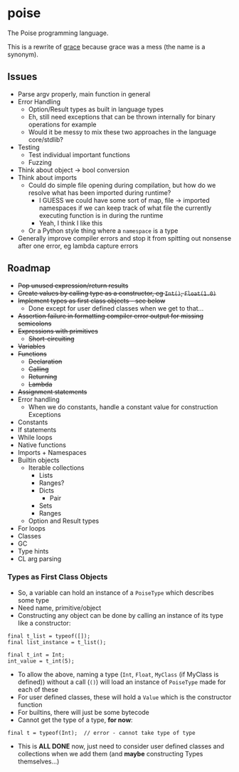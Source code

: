 # poise

The Poise programming language.

This is a rewrite of [grace](https://github.com/ryanjeffares/grace) because grace was a mess (the name is a synonym).

## Issues
* Parse argv properly, main function in general
* Error Handling
    * Option/Result types as built in language types
    * Eh, still need exceptions that can be thrown internally for binary operations for example
    * Would it be messy to mix these two approaches in the language core/stdlib?
* Testing
    * Test individual important functions
    * Fuzzing
* Think about object -> bool conversion
* Think about imports
    * Could do simple file opening during compilation, but how do we resolve what has been imported during runtime?
        * I GUESS we could have some sort of map, file -> imported namespaces if we can keep track of what file the currently executing function is in during the runtime
        * Yeah, I think I like this
    * Or a Python style thing where a `namespace` is a type
* Generally improve compiler errors and stop it from spitting out nonsense after one error, eg lambda capture errors

## Roadmap
* ~~Pop unused expression/return results~~
* ~~Create values by calling type as a constructor, eg `Int()`, `Float(1.0)`~~
* ~~Implement types as first class objects - see below~~
    * Done except for user defined classes when we get to that...
* ~~Assertion failure in formatting compiler error output for missing semicolons~~
* ~~Expressions with primitives~~
    * ~~Short-circuiting~~
* ~~Variables~~
* ~~Functions~~
    * ~~Declaration~~
    * ~~Calling~~
    * ~~Returning~~
    * ~~Lambda~~
* ~~Assignment statements~~
* Error handling
    * When we do constants, handle a constant value for construction Exceptions
* Constants
* If statements
* While loops
* Native functions
* Imports + Namespaces
* Builtin objects
    * Iterable collections
        * Lists
        * Ranges?
        * Dicts
            * Pair
        * Sets
        * Ranges
    * Option and Result types
* For loops
* Classes
* GC
* Type hints
* CL arg parsing

### Types as First Class Objects
* So, a variable can hold an instance of a `PoiseType` which describes some type
* Need name, primitive/object
* Constructing any object can be done by calling an instance of its type like a constructor:

```
final t_list = typeof([]);
final list_instance = t_list();

final t_int = Int;
int_value = t_int(5);
```

* To allow the above, naming a type (`Int`, `Float`, `MyClass` (if MyClass is defined)) without a call (`()`) will load an instance of `PoiseType` made for each of these
* For user defined classes, these will hold a `Value` which is the constructor function
* For builtins, there will just be some bytecode
* Cannot get the type of a type, __for now__:

```
final t = typeof(Int);  // error - cannot take type of type
```

* This is **ALL DONE** now, just need to consider user defined classes and collections when we add them (and __maybe__ constructing Types themselves...)